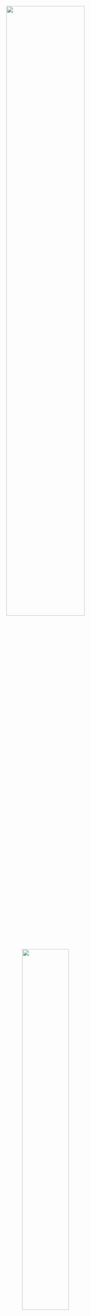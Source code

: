 <p align="center">
  <img width="65%" height="65%" src="https://i.ibb.co/7JYvGQ5/n4m-supplemental.png"/>  
</p>

<p align="center">
  <img width="50%" height="50%" src="https://i.ibb.co/5xvCLDL/n4m-supplemental-enterprise.png"/>  
</p>

<p align="center">
<b>A compendium of Node-for-Max projects meant to be a supplement to the main <a href="https://github.com/Cycling74/n4m-examples">n4m-examples</a> repository.</b>
</br>
<em>*Note: The repository is constantly under construction.*</em>
</p>

## Projects
- **archive.org** -> Example of searching Archive.org.
- **audio-encryption** -> Example of encrypting and decrypting an audio buffer.
- **crypto** -> Examples of encryption using the [crypto](https://nodejs.org/api/crypto.html).
- **dominos** -> Example of ordering Dominos using IFTTT.
- **gratefuldead** -> Example of extracting audio from an Archive.org link.
- **halloween** -> Synchronizing the "Halloween" theme with a LIFX bulb.
- **ifttt-gsheets** -> Example of sending data to a Google Sheet using IFTTT.
- **lifx** -> Example of how to use the *lifx-http-api* library.
- **MaxCards** -> Creativity cards for alleviating blocks in the style of Magic: The Gathering.
- **node-reel** -> Example of creating cron jobs using the *node-reel* library.
- **usgs** -> Example of getting earthquake data from the USGS and various sonification techniques.
- **workshop-materials** -> Materials meant for Node-for-Max workshop free-time.
